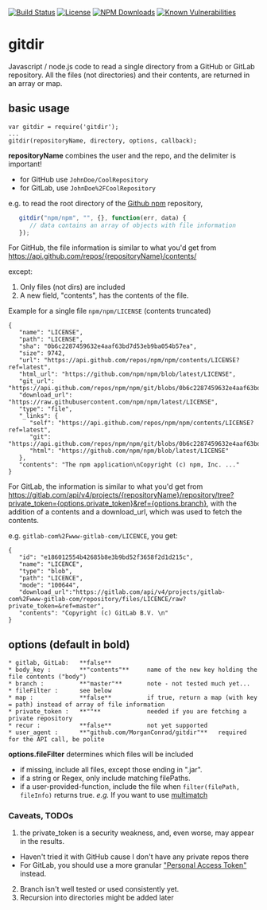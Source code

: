 [![Build Status](https://secure.travis-ci.org/MorganConrad/gitdir.png)](http://travis-ci.org/MorganConrad/gitdir)
[![License](http://img.shields.io/badge/license-MIT-A31F34.svg)](https://github.com/MorganConrad/gitdir)
[![NPM Downloads](http://img.shields.io/npm/dm/gitdir.svg)](https://www.npmjs.org/package/gitdir)
[![Known Vulnerabilities](https://snyk.io/test/github/morganconrad/gitdir/badge.svg)](https://snyk.io/test/github/morganconrad/gitdir)

# gitdir

Javascript / node.js code to read a single directory from a GitHub or GitLab repository.
All the files (not directories) and their contents, are returned in an array or map.

## basic usage

```
var gitdir = require('gitdir');
...
gitdir(repositoryName, directory, options, callback);
```

**repositoryName** combines the user and the repo, and the delimiter is important!
 * for GitHub use `JohnDoe/CoolRepository`
 * for GitLab, use `JohnDoe%2FCoolRepository`

e.g.   to read the root directory of the [Github npm](https://github.com/npm/npm) repository,
```javascript
   gitdir("npm/npm", "", {}, function(err, data) {
      // data contains an array of objects with file information
   });
```
For GitHub, the file information is similar to what you'd get from
https://api.github.com/repos/{repositoryName}/contents/

except:
  1. Only files (not dirs) are included
  2. A new field, "contents", has the contents of the file.


Example for a single file `npm/npm/LICENSE`  (contents truncated)

```
{
   "name": "LICENSE",
   "path": "LICENSE",
   "sha": "0b6c2287459632e4aaf63bd7d53eb9ba054b57ea",
   "size": 9742,
   "url": "https://api.github.com/repos/npm/npm/contents/LICENSE?ref=latest",
   "html_url": "https://github.com/npm/npm/blob/latest/LICENSE",
   "git_url": "https://api.github.com/repos/npm/npm/git/blobs/0b6c2287459632e4aaf63bd7d53eb9ba054b57ea",
   "download_url": "https://raw.githubusercontent.com/npm/npm/latest/LICENSE",
   "type": "file",
   "_links": {
      "self": "https://api.github.com/repos/npm/npm/contents/LICENSE?ref=latest",
      "git": "https://api.github.com/repos/npm/npm/git/blobs/0b6c2287459632e4aaf63bd7d53eb9ba054b57ea",
      "html": "https://github.com/npm/npm/blob/latest/LICENSE"
   },
   "contents": "The npm application\nCopyright (c) npm, Inc. ..."
}
```

For GitLab, the information is similar to what you'd get from
https://gitlab.com/api/v4/projects/{repositoryName}/repository/tree?private_token={options.private_token}&ref={options.branch}, with the addition of a contents and a download_url, which was used to fetch the contents.

e.g. `gitlab-com%2Fwww-gitlab-com/LICENCE`, you get:

```
{
   "id": "e186012554b42685b8e3b9bd52f3658f2d1d215c",
   "name": "LICENCE",
   "type": "blob",
   "path": "LICENCE",
   "mode": "100644",
   "download_url":"https://gitlab.com/api/v4/projects/gitlab-com%2Fwww-gitlab-com/repository/files/LICENCE/raw?private_token=&ref=master",
   "contents": "Copyright (c) GitLab B.V. \n"
}
```

## options (default in bold)

```
* gitlab, GitLab:   **false**
* body_key :        **"contents"**     name of the new key holding the file contents ("body")
* branch :          **"master"**       note - not tested much yet...
* fileFilter :      see below
* map :             **false**          if true, return a map (with key = path) instead of array of file information
* private_token :   **""**             needed if you are fetching a private repository
* recur :           **false**          not yet supported
* user_agent :      **"github.com/MorganConrad/gitdir"**   required for the API call, be polite
```

**options.fileFilter** determines which files will be included
 - if missing, include all files, except those ending in ".jar".
 - if a string or Regex, only include matching filePaths.
 - if a user-provided-function, include the file when `filter(filePath, fileInfo)` returns true.  _e.g._ If you want to use [multimatch](https://www.npmjs.com/package/multimatch)


 ### Caveats, TODOs

  1. the private_token is a security weakness, and, even worse, may appear in the results.  
   - Haven't tried it with GitHub cause I don't have any private repos there
   - For GitLab, you should use a more granular ["Personal Access Token"](https://docs.gitlab.com/ee/user/profile/personal_access_tokens.html) instead.
  2. Branch isn't well tested or used consistently yet.
  3. Recursion into directories might be added later
